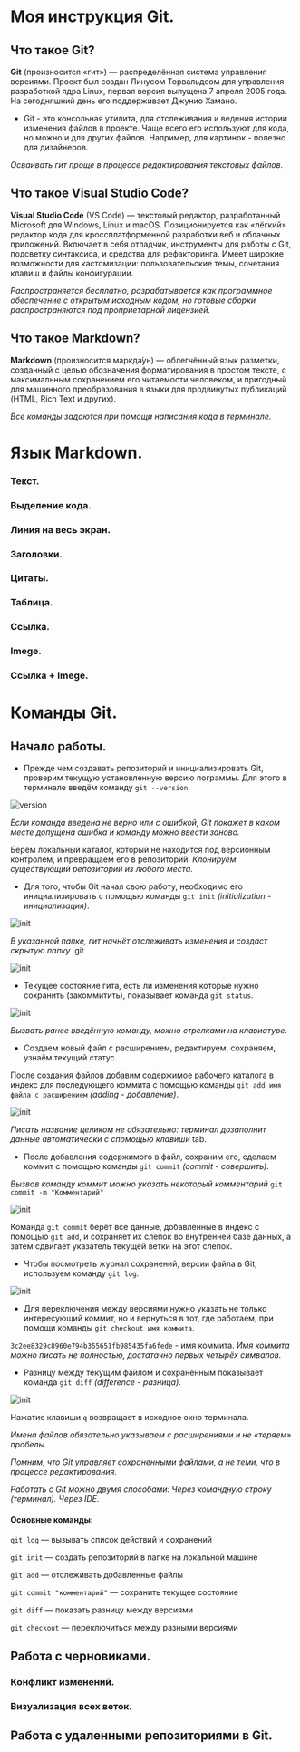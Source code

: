 # Моя инструкция Git.

## Что такое Git?

**Git** (произносится «гит») — распределённая система управления версиями. Проект был создан Линусом Торвальдсом для управления разработкой ядра Linux, первая версия выпущена 7 апреля 2005 года. На сегодняшний день его поддерживает Джунио Хамано.

 - Git - это консольная утилита, для отслеживания и ведения истории изменения файлов в проекте. Чаще всего его используют для кода, но можно и для других файлов. Например, для картинок - полезно для дизайнеров.

 *Осваивать гит проще в процессе редактирования текстовых файлов.*

## Что такое Visual Studio Code?

**Visual Studio Code** (VS Code) — текстовый редактор, разработанный Microsoft для Windows, Linux и macOS. Позиционируется как «лёгкий» редактор кода для кроссплатформенной разработки веб и облачных приложений. Включает в себя отладчик, инструменты для работы с Git, подсветку синтаксиса, и средства для рефакторинга. Имеет широкие возможности для кастомизации: пользовательские темы, сочетания клавиш и файлы конфигурации.

*Распространяется бесплатно, разрабатывается как программное обеспечение с открытым исходным кодом, но готовые сборки распространяются под проприетарной лицензией.*

## Что такое Markdown? 

**Markdown** (произносится маркда́ун) — облегчённый язык разметки, созданный с целью обозначения форматирования в простом тексте, с максимальным сохранением его читаемости человеком, и пригодный для машинного преобразования в языки для продвинутых публикаций (HTML, Rich Text и других).

*Все команды задаются при помощи написания кода в терминале.*

# Язык Markdown.

### Текст.

### Выделение кода.

### Линия на весь экран.

### Заголовки.

### Цитаты.

### Таблица.

### Ссылка.

### Imege.

### Ссылка + Imege.

# Команды Git.

## Начало работы.

- Прежде чем создавать репозиторий и инициализировать Git, проверим текущую установленную версию пограммы. Для этого в терминале введём команду `git --version`.

![version](Imege/version.png)

*Если команда введена не верно или с ошибкой, Git покажет в каком месте допущена ошибка и команду можно ввести заново.*

Берём локальный каталог, который не находится под версионным контролем, и превращаем его в репозиторий. *Клонируем существующий репозиторий из любого места.*

- Для того, чтобы Git начал свою работу, необходимо его инициализировать с помощью команды `git init` *(initialization - инициализация)*.

![init](Imege/init.png)

*В указанной папке, гит начнёт отслеживать изменения и создаст скрытую папку* .git

![init](Imege/hidden_folder.png)

- Текущее состояние гита, есть ли изменения которые нужно сохранить (закоммитить), показывает команда `git status`.

![init](Imege/status.png)

*Вызвать ранее введённую команду, можно стрелками на клавиатуре.*

- Создаем новый файл с расширением, редактируем, сохраняем, узнаём текущий статус.

После создания файлов добавим содержимое рабочего каталога в индекс для последующего коммита с помощью команды `git add имя файла с расширением` *(adding - добавление)*.

![init](Imege/add.png)

*Писать название целиком не обязательно: терминал дозаполнит данные автоматически с спомощью клавиши* tab.

- После добавления содержимого в файл, сохраним его, сделаем коммит с помощью команды `git commit` *(commit - совершить)*.

*Вызвав команду коммит можно указать некоторый комментарий* `git commit -m "Комментарий"`

![init](Imege/commit.png)

Команда `git commit` берёт все данные, добавленные в индекс с помощью `git add`, и сохраняет их слепок во внутренней базе данных, а затем сдвигает указатель текущей ветки на этот слепок.

- Чтобы посмотреть журнал сохранений, версии файла в Git, используем команду `git log`.

![init](Imege/log.png)

- Для переключения между версиями нужно указать не только интересующий коммит, но и вернуться в тот, где работаем, при помощи команды `git checkout имя коммита`.

`3c2ee8329c8960e794b355651fb985435fa6fede` - имя коммита. *Имя коммита можно писать не полностью, достатачно первых четырёх симвалов.*

- Разницу между текущим файлом и сохранённым показывает команда `git diff` *(difference - разница)*.

![init](Imege/diff.png)

Нажатие клавиши `q` возвращает в исходное окно терминала.

*Имена файлов обязательно указываем с расширениями и не «теряем» пробелы.*

*Помним, что Git управляет сохраненными файлами, а не теми, что в процессе редактирования.*

*Работать с Git можно двумя способами:
Через командную строку (терминал). Через IDE.*

#### Основные команды:

`git log` — вызывать список действий и сохранений

`git init` — создать репозиторий в папке на локальной машине 

`git add` — отслеживать добавленные файлы

`git commit "комментарий"` — сохранить текущее состояние 

`git diff` — показать разницу между версиями

`git checkout` — переключиться между разными версиями

## Работа с черновиками.

### Конфликт изменений.

### Визуализация всех веток.

## Работа с удаленными репозиториями в Git.